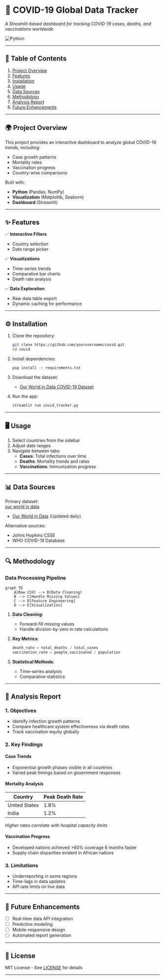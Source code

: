 

# 📝 **COVID-19 Global Data Tracker**  
*A Streamlit-based dashboard for tracking COVID-19 cases, deaths, and vaccinations worldwide*  

 ![Python](https://img.shields.io/badge/Python-3.8%2B-blue)  

---

## 📌 **Table of Contents**  
1. [Project Overview](#-project-overview)  
2. [Features](#-features)  
3. [Installation](#-installation)  
4. [Usage](#-usage)  
5. [Data Sources](#-data-sources)  
6. [Methodology](#-methodology)  
7. [Analysis Report](#-analysis-report)  
8. [Future Enhancements](#-future-enhancements)  

---

## 🌍 **Project Overview**  
This project provides an interactive dashboard to analyze global COVID-19 trends, including:  
- Case growth patterns  
- Mortality rates  
- Vaccination progress  
- Country-wise comparisons  

Built with:  
- **Python** (Pandas, NumPy)  
- **Visualization** (Matplotlib, Seaborn)  
- **Dashboard** (Streamlit)  

---

## ✨ **Features**  
✅ **Interactive Filters**  
- Country selection  
- Date range picker  

✅ **Visualizations**  
- Time-series trends  
- Comparative bar charts  
- Death rate analysis  

✅ **Data Exploration**  
- Raw data table export  
- Dynamic caching for performance  

---

## ⚙️ **Installation**  
1. Clone the repository:  
   ```bash
   git clone https://github.com/yourusername/covid.git
   cd covid
   ```

2. Install dependencies:  
   ```bash
   pip install -r requirements.txt
   ```

3. Download the dataset:  
   - [Our World in Data COVID-19 Dataset](https://github.com/owid/covid-19-data/tree/master/public/data)

4. Run the app:  
   ```bash
   streamlit run covid_tracker.py
   ```

---

## 🖥️ **Usage**  
1. Select countries from the sidebar  
2. Adjust date ranges  
3. Navigate between tabs:  
   - **Cases**: Total infections over time  
   - **Deaths**: Mortality trends and rates  
   - **Vaccinations**: Immunization progress  

 

---

## 📊 **Data Sources**  
Primary dataset:  
[our world in data](owid-covid-data.csv)
- [Our World in Data](https://ourworldindata.org/covid-cases) (Updated daily)  

Alternative sources:  
- Johns Hopkins CSSE  
- WHO COVID-19 Database  

---

## 🔍 **Methodology**  

### **Data Processing Pipeline**  
```mermaid
graph TD
    A[Raw CSV] --> B(Data Cleaning)
    B --> C[Handle Missing Values]
    C --> D[Feature Engineering]
    D --> E[Visualization]
```

1. **Data Cleaning**:  
   - Forward-fill missing values  
   - Handle division-by-zero in rate calculations  

2. **Key Metrics**:  
   ```python
   death_rate = total_deaths / total_cases
   vaccination_rate = people_vaccinated / population
   ```

3. **Statistical Methods**:  
   - Time-series analysis  
   - Comparative statistics  

---

## 📜 **Analysis Report**  

### **1. Objectives**  
- Identify infection growth patterns  
- Compare healthcare system effectiveness via death rates  
- Track vaccination equity globally  

### **2. Key Findings**  

#### **Case Trends**  

- Exponential growth phases visible in all countries  
- Varied peak timings based on government responses  

#### **Mortality Analysis**  
| Country       | Peak Death Rate | 
|---------------|-----------------|
| United States | 1.8%            |  
| India         | 1.2%            |  

*Higher rates correlate with hospital capacity limits*

#### **Vaccination Progress**  

- Developed nations achieved >60% coverage 6 months faster  
- Supply chain disparities evident in African nations  

### **3. Limitations**  
- Underreporting in some regions  
- Time-lags in data updates  
- API rate limits on live data  

---

## 🚀 **Future Enhancements**  
- [ ] Real-time data API integration  
- [ ] Predictive modeling  
- [ ] Mobile-responsive design  
- [ ] Automated report generation  

---

## 📄 **License**  
MIT License - See [LICENSE](LICENSE) for details  

---



